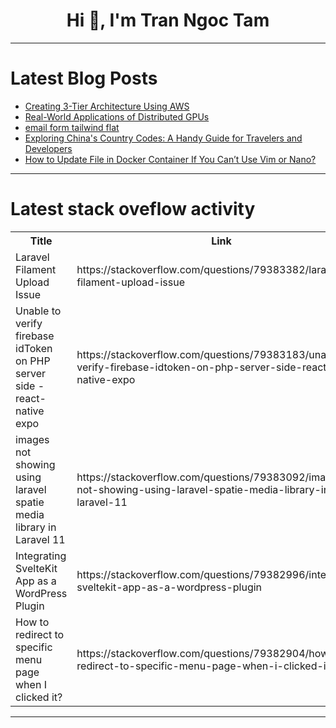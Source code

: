 <h1 align="center">Hi 👋, I'm Tran Ngoc Tam</h1>

---

# Latest Blog Posts 
<!-- BLOG-POST-LIST:START -->
- [Creating 3-Tier Architecture Using AWS](https://dev.to/sibi_s_/creating-3-tier-architecture-using-aws-2c1d)
- [Real-World Applications of Distributed GPUs](https://dev.to/neurolov_ai_/real-world-applications-of-distributed-gpus-3bp5)
- [email form tailwind flat](https://dev.to/yojeero/email-form-tailwind-flat-23e4)
- [Exploring China&#39;s Country Codes: A Handy Guide for Travelers and Developers](https://dev.to/team-acepeak/exploring-chinas-country-codes-a-handy-guide-for-travelers-and-developers-4g28)
- [How to Update File in Docker Container If You Can’t Use Vim or Nano?](https://dev.to/mammadyahyayev/how-to-update-file-in-docker-container-if-you-cant-use-vim-or-nano-2i0g)
<!-- BLOG-POST-LIST:END -->

---

# Latest stack oveflow activity
<table>
  <tr><th>Title</th><th>Link</th></tr>
  <!-- STACKOVERFLOW:START --><tr><td>Laravel Filament Upload Issue</td><td>https://stackoverflow.com/questions/79383382/laravel-filament-upload-issue</td></tr><tr><td>Unable to verify firebase idToken on PHP server side - react-native expo</td><td>https://stackoverflow.com/questions/79383183/unable-to-verify-firebase-idtoken-on-php-server-side-react-native-expo</td></tr><tr><td>images not showing using laravel spatie media library in Laravel 11</td><td>https://stackoverflow.com/questions/79383092/images-not-showing-using-laravel-spatie-media-library-in-laravel-11</td></tr><tr><td>Integrating SvelteKit App as a WordPress Plugin</td><td>https://stackoverflow.com/questions/79382996/integrating-sveltekit-app-as-a-wordpress-plugin</td></tr><tr><td>How to redirect to specific menu page when I clicked it?</td><td>https://stackoverflow.com/questions/79382904/how-to-redirect-to-specific-menu-page-when-i-clicked-it</td></tr><!-- STACKOVERFLOW:END -->
</table>

---


